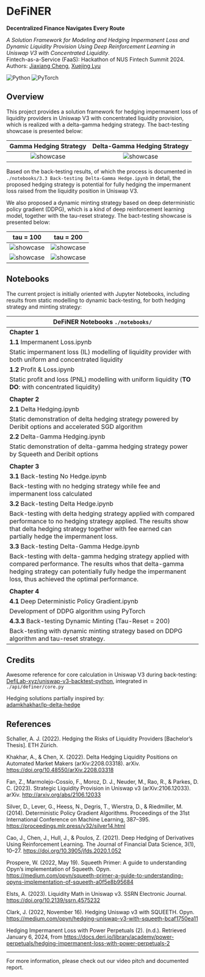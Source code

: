 # DeFiNER
**Decentralized Finance Navigates Every Route**

*A Solution Framework for Modeling and Hedging Impermanent Loss and
Dynamic Liquidity Provision Using Deep Reinforcement Learning
in Uniswap V3 with Concentrated Liquidity*.      
Fintech-as-a-Service (FaaS): Hackathon of NUS Fintech Summit 2024.     
Authors: 
[Jiaxiang Cheng](https://www.linkedin.com/in/jiaxiang-cheng/),
[Xuejing Lyu](https://www.linkedin.com/in/xuejing-lyu-752297178/)

<img alt="Python" src="https://img.shields.io/badge/python-%2314354C.svg?style=for-the-badge&logo=python&logoColor=white"/> <img alt="PyTorch" src="https://img.shields.io/badge/PyTorch-%23EE4C2C.svg?style=for-the-badge&logo=PyTorch&logoColor=white" />

## Overview

This project provides a solution framework for hedging impermanent loss of liquidity
providers in Uniswap V3 with concentrated liquidity provision, which is realized
with a delta-gamma hedging strategy. The bact-testing showcase is presented below:

[//]: # (![showcase]&#40;img/back-testing_delta-gamma_rounded.png&#41;)

|         Gamma Hedging Strategy          |             Delta-Gamma Hedging Strategy              |
|:---------------------------------------:|:-----------------------------------------------------:|
| ![showcase](img/back-testing_gamma.png) | ![showcase](img/back-testing_delta-gamma_rounded.png) |

[//]: # (![showcase]&#40;img/back-testing_delta-gamma.png&#41;)

Based on the back-testing results, 
of which the process is documented in 
`./notebooks/3.3 Back-testing Delta-Gamma Hedge.ipynb`
in detail,
the proposed hedging strategy is potential for
fully hedging the impermanent loss raised from the liquidity position in Uniswap V3.

We also proposed a dynamic minting strategy based on deep deterministic policy
gradient (DDPG), which is a kind of deep reinforcement learning model, together with
the tau-reset strategy. The bact-testing showcase is presented below:

[//]: # (![showcase]&#40;img/dynamic_minting_tau100.png&#41;)

[//]: # (![showcase]&#40;img/dynamic_minting_fee_tau100.png&#41;)

|                    tau = 100                    |                    tau = 200                    |
|:-----------------------------------------------:|:-----------------------------------------------:|
|   ![showcase](img/dynamic_minting_tau100.png)   |   ![showcase](img/dynamic_minting_tau200.png)   |
| ![showcase](img/dynamic_minting_fee_tau100.png) | ![showcase](img/dynamic_minting_fee_tau200.png) |


## Notebooks

The current project is initially oriented with Jupyter Notebooks, 
including results from static modelling to dynamic back-testing, for both
hedging strategy and minting strategy:

| DeFiNER Notebooks  `./notebooks/`                                                                                                                                                                                             | 
|-------------------------------------------------------------------------------------------------------------------------------------------------------------------------------------------------------------------------------|
| **Chapter 1**                                                                                                                                                                                                                 | 
| **1.1** Impermanent Loss.ipynb                                                                                                                                                                                                | 
| Static impermanent loss (IL) modelling of liquidity provider with both uniform and concentrated liquidity                                                                                                                     | 
| **1.2** Profit & Loss.ipynb                                                                                                                                                                                                   | 
| Static profit and loss (PNL) modelling with uniform liquidity (**TO DO**: with concentrated liquidity)                                                                                                                        | 
|                                                                                                                                                                                                                               | 
| **Chapter 2**                                                                                                                                                                                                                 | 
| **2.1** Delta Hedging.ipynb                                                                                                                                                                                                   | 
| Static demonstration of delta hedging strategy powered by Deribit options and accelerated SGD algorithm                                                                                                                       | 
| **2.2** Delta-Gamma Hedging.ipynb                                                                                                                                                                                             | 
| Static demonstration of delta-gamma hedging strategy power by Squeeth and Deribit options                                                                                                                                     | 
|                                                                                                                                                                                                                               | 
| **Chapter 3**                                                                                                                                                                                                                 | 
| **3.1** Back-testing No Hedge.ipynb                                                                                                                                                                                           | 
| Back-testing with no hedging strategy while fee and impermanent loss calculated                                                                                                                                               | 
| **3.2** Back-testing Delta Hedge.ipynb                                                                                                                                                                                        | 
| Back-testing with delta hedging strategy applied with compared performance to no hedging strategy applied. The results show that delta hedging strategy together with fee earned can partially hedge the impermanent loss.    | 
| **3.3** Back-testing Delta-Gamma Hedge.ipynb                                                                                                                                                                                  | 
| Back-testing with delta-gamma hedging strategy applied with compared performance. The results whos that delta-gamma hedging strategy can potentially fully hedge the impermanent loss, thus achieved the optimal performance. | 
|                                                                                                                                                                                                                               | 
| **Chapter 4**                                                                                                                                                                                                                 | 
| **4.1** Deep Deterministic Policy Gradient.ipynb                                                                                                                                                                              | 
| Development of DDPG algorithm using PyTorch                                                                                                                                                                                   | 
| **4.3.3** Back-testing Dynamic Minting (Tau-Reset = 200)                                                                                                                                                                      | 
| Back-testing with dynamic minting strategy based on DDPG algorithm and tau-reset strategy.                                                                                                                                    |

## Credits

Awesome reference for core calculation in Uniswap V3 during back-testing:    
[DefiLab-xyz/uniswap-v3-backtest-python](https://github.com/DefiLab-xyz/uniswap-v3-backtest-python), integrated in `./api/definer/core.py`

Hedging solutions partially inspired by:    
[adamkhakhar/lp-delta-hedge](https://github.com/adamkhakhar/lp-delta-hedge)

## References

Schaller, A. J. (2022). Hedging the Risks of Liquidity Providers [Bachelor’s Thesis]. ETH Zürich.

Khakhar, A., & Chen, X. (2022). Delta Hedging Liquidity Positions on Automated Market Makers (arXiv:2208.03318). arXiv. https://doi.org/10.48550/arXiv.2208.03318

Fan, Z., Marmolejo-Cossío, F., Moroz, D. J., Neuder, M., Rao, R., & Parkes, D. C. (2023). Strategic Liquidity Provision in Uniswap v3 (arXiv:2106.12033). arXiv. http://arxiv.org/abs/2106.12033

Silver, D., Lever, G., Heess, N., Degris, T., Wierstra, D., & Riedmiller, M. (2014). Deterministic Policy Gradient Algorithms. Proceedings of the 31st International Conference on Machine Learning, 387–395. https://proceedings.mlr.press/v32/silver14.html

Cao, J., Chen, J., Hull, J., & Poulos, Z. (2021). Deep Hedging of Derivatives Using Reinforcement Learning. The Journal of Financial Data Science, 3(1), 10–27. https://doi.org/10.3905/jfds.2020.1.052

Prospere, W. (2022, May 19). Squeeth Primer: A guide to understanding Opyn’s implementation of Squeeth. Opyn. https://medium.com/opyn/squeeth-primer-a-guide-to-understanding-opyns-implementation-of-squeeth-a0f5e8b95684

Elsts, A. (2023). Liquidity Math in Uniswap v3. SSRN Electronic Journal. https://doi.org/10.2139/ssrn.4575232

Clark, J. (2022, November 16). Hedging Uniswap v3 with SQUEETH. Opyn. https://medium.com/opyn/hedging-uniswap-v3-with-squeeth-bcaf1750ea11

Hedging Impermanent Loss with Power Perpetuals (2). (n.d.). Retrieved January 6, 2024, from https://docs.deri.io/library/academy/power-perpetuals/hedging-impermanent-loss-with-power-perpetuals-2

-----

For more information, please check out our video pitch and documented report.

[//]: # (```)

[//]: # (pip install "fastapi[all]")

[//]: # (```)

[//]: # (```)

[//]: # (uvicorn main:app --reload)

[//]: # (```)
[//]: # (http://127.0.0.1:8000    )
[//]: # (http://127.0.0.1:8000/docs)